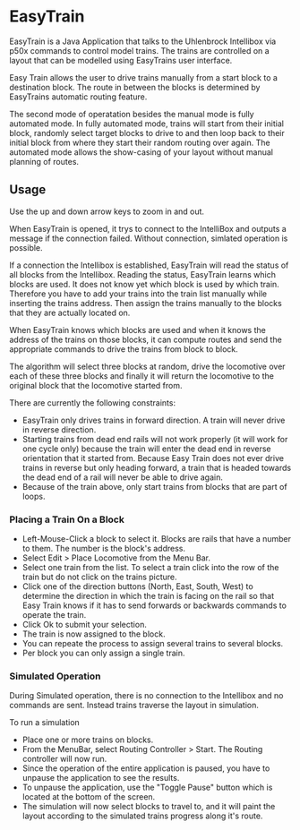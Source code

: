 # EasyTrain

EasyTrain is a Java Application that talks to the Uhlenbrock Intellibox via p50x commands to control model trains. The trains are controlled on a layout that can be modelled using EasyTrains user interface. 

Easy Train allows the user to drive trains manually from a start block to a destination block. The route in between the blocks is determined by EasyTrains automatic routing feature.

The second mode of operatation besides the manual mode is fully automated mode. In fully automated mode, trains will start from their initial block, randomly select target blocks to drive to and then loop back to their initial block from where they start their random routing over again. The automated mode allows the show-casing of your layout without manual planning of routes.

## Usage

Use the up and down arrow keys to zoom in and out.

When EasyTrain is opened, it trys to connect to the IntelliBox and outputs a message if the connection failed. Without connection, simlated operation is possible.

If a connection the Intellibox is established, EasyTrain will read the status of all blocks from the Intellibox. Reading the status, EasyTrain learns which blocks are used. It does not know yet which block is used by which train. Therefore you have to add your trains into the train list manually while inserting the trains address. Then assign the trains manually to the blocks that they are actually located on.

When EasyTrain knows which blocks are used and when it knows the address of the trains on those blocks, it can compute routes and send the appropriate commands to drive the trains from block to block.

The algorithm will select three blocks at random, drive the locomotive over each of these three blocks and finally it will return the locomotive to the original block that the locomotive started from.

There are currently the following constraints:
- EasyTrain only drives trains in forward direction. A train will never drive in reverse direction.
- Starting trains from dead end rails will not work properly (it will work for one cycle only) because the train will enter the dead end in reverse orientation that it started from. Because Easy Train does not ever drive trains in reverse but only heading forward, a train that is headed towards the dead end of a rail will never be able to drive again.
- Because of the train above, only start trains from blocks that are part of loops.

### Placing a Train On a Block

- Left-Mouse-Click a block to select it. Blocks are rails that have a number to them. The number is the block's address.
- Select Edit > Place Locomotive from the Menu Bar.
- Select one train from the list. To select a train click into the row of the train but do not click on the trains picture.
- Click one of the direction buttons (North, East, South, West) to determine the direction in which the train is facing on the rail so that Easy Train knows if it has to send forwards or backwards commands to operate the train.
- Click Ok to submit your selection.
- The train is now assigned to the block.
- You can repeate the process to assign several trains to several blocks.
- Per block you can only assign a single train.

### Simulated Operation

During Simulated operation, there is no connection to the Intellibox and no commands are sent. Instead trains traverse the layout in simulation. 

To run a simulation

- Place one or more trains on blocks.
- From the MenuBar, select Routing Controller > Start. The Routing controller will now run. 
- Since the operation of the entire application is paused, you have to unpause the application to see the results.
- To unpause the application, use the "Toggle Pause" button which is located at the bottom of the screen.
- The simulation will now select blocks to travel to, and it will paint the layout according to the simulated trains progress along it's route.

